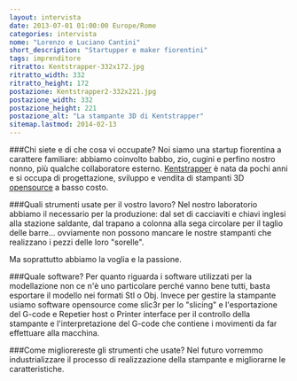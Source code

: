 ```yaml
---
layout: intervista
date: 2013-07-01 01:00:00 Europe/Rome
categories: intervista
nome: "Lorenzo e Luciano Cantini"
short_description: "Startupper e maker fiorentini"
tags: imprenditore
ritratto: Kentstrapper-332x172.jpg
ritratto_width: 332
ritratto_height: 172
postazione: Kentstrapper2-332x221.jpg
postazione_width: 332
postazione_height: 221
postazione_alt: "La stampante 3D di Kentstrapper"
sitemap.lastmod: 2014-02-13
---
```



###Chi siete e di che cosa vi occupate?
Noi siamo una startup fiorentina a carattere familiare: abbiamo coinvolto babbo, zio, cugini e perfino nostro nonno, più qualche collaboratore esterno. [Kentstrapper][1] è nata da pochi anni e si occupa di progettazione, sviluppo e vendita di stampanti 3D [opensource][2] a basso costo.

###Quali strumenti usate per il vostro lavoro?
Nel nostro laboratorio abbiamo il necessario per la produzione: dal set di cacciaviti e chiavi inglesi alla stazione saldante, dal trapano a colonna alla sega circolare per il taglio delle barre... ovviamente non possono mancare le nostre stampanti che realizzano i pezzi delle loro "sorelle".

Ma soprattutto abbiamo la voglia e la passione.

###Quale software?
Per quanto riguarda i software utilizzati per la modellazione non ce n'è uno particolare perché vanno bene tutti, basta esportare il modello nei formati Stl o Obj. Invece per gestire la stampante usiamo software opensource come slic3r per lo "slicing" e l'esportazione del G-code e Repetier host o Printer interface per il controllo della stampante e l'interpretazione del G-code che contiene i movimenti da far effettuare alla macchina.

###Come migliorereste gli strumenti che usate?
Nel futuro vorremmo industrializzare il processo di realizzazione della stampante e migliorarne le caratteristiche.


[1]: http://kentstrapper.com/ "Sito web di Kentstrapper"
[2]: http://it.wikipedia.org/wiki/Hardware_libero "Wikipedia: Hardware libero"